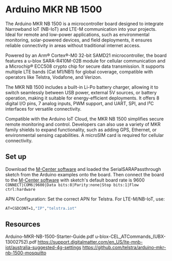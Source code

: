 # Arduino MKR NB 1500

The Arduino MKR NB 1500 is a microcontroller board designed to integrate Narrowband IoT (NB-IoT) and LTE-M communication into your projects. Ideal for remote and low-power applications, such as environmental monitoring, solar-powered devices, and field deployments, it ensures reliable connectivity in areas without traditional internet access.

Powered by an Arm® Cortex®-M0 32-bit SAMD21 microcontroller, the board features a u-blox SARA-R410M-02B module for cellular communication and a Microchip® ECC508 crypto chip for secure data transmission. It supports multiple LTE bands (Cat M1/NB1) for global coverage, compatible with operators like Telstra, Vodafone, and Verizon.

The MKR NB 1500 includes a built-in Li-Po battery charger, allowing it to switch seamlessly between USB power, external 5V sources, or battery operation, making it suitable for energy-efficient deployments. It offers 8 digital I/O pins, 7 analog inputs, PWM support, and UART, SPI, and I²C interfaces for versatile connectivity.

Compatible with the Arduino IoT Cloud, the MKR NB 1500 simplifies secure remote monitoring and control. Developers can also use a variety of MKR family shields to expand functionality, such as adding GPS, Ethernet, or environmental sensing capabilities. A microSIM card is required for cellular connectivity.

## Set up

Download the [M-Center software](https://www.u-blox.com/en/product/m-center) and loaded the SerialSARAPassthrough sketch from the Arduino examples onto the board.
Then connect the board to the [M-Center software](https://content.u-blox.com/sites/default/files/2024-11/m-center_02.10.00.exe) with sketch's default board rate is 9600 `CONNECT|COM6|9600|Data bits:8|Parity:none|Stop bits:1|Flow ctrl:hardware`

APN Configuration:
Set the correct APN for Telstra. For LTE-M/NB-IoT, use:

```bash
AT+CGDCONT=1,"IP","telstra.iot"
```

## Resources

Arduino-MKR-NB-1500-Starter-Guide.pdf
u-blox-CEL_ATCommands_(UBX-13002752).pdf
https://support.digitalmatter.com/en_US/lte-mnb-iot/australia-suggested-4g-settings
https://github.com/telstra/arduino-mkr-nb-1500-mosquitto